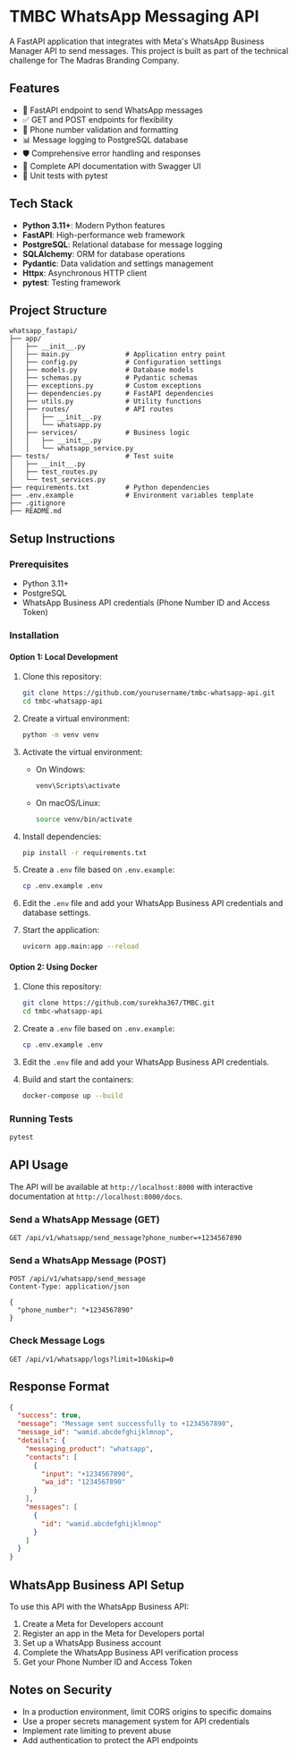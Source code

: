 # TMBC WhatsApp Messaging API

A FastAPI application that integrates with Meta's WhatsApp Business Manager API to send messages. This project is built as part of the technical challenge for The Madras Branding Company.

## Features

- 🚀 FastAPI endpoint to send WhatsApp messages
- ✅ GET and POST endpoints for flexibility
- 📱 Phone number validation and formatting
- 📊 Message logging to PostgreSQL database
- 🛡️ Comprehensive error handling and responses
- 📝 Complete API documentation with Swagger UI
- 🧪 Unit tests with pytest

## Tech Stack

- **Python 3.11+**: Modern Python features
- **FastAPI**: High-performance web framework
- **PostgreSQL**: Relational database for message logging
- **SQLAlchemy**: ORM for database operations
- **Pydantic**: Data validation and settings management
- **Httpx**: Asynchronous HTTP client
- **pytest**: Testing framework

## Project Structure

```
whatsapp_fastapi/
├── app/
│   ├── __init__.py
│   ├── main.py              # Application entry point
│   ├── config.py            # Configuration settings
│   ├── models.py            # Database models
│   ├── schemas.py           # Pydantic schemas
│   ├── exceptions.py        # Custom exceptions
│   ├── dependencies.py      # FastAPI dependencies
│   ├── utils.py             # Utility functions
│   ├── routes/              # API routes
│   │   ├── __init__.py
│   │   └── whatsapp.py
│   ├── services/            # Business logic
│   │   ├── __init__.py
│   │   └── whatsapp_service.py
├── tests/                   # Test suite
│   ├── __init__.py
│   ├── test_routes.py
│   └── test_services.py
├── requirements.txt         # Python dependencies
├── .env.example             # Environment variables template
├── .gitignore
├── README.md
```

## Setup Instructions

### Prerequisites

- Python 3.11+
- PostgreSQL
- WhatsApp Business API credentials (Phone Number ID and Access Token)

### Installation

#### Option 1: Local Development

1. Clone this repository:
   ```bash
   git clone https://github.com/yourusername/tmbc-whatsapp-api.git
   cd tmbc-whatsapp-api
   ```

2. Create a virtual environment:
   ```bash
   python -m venv venv
   ```

3. Activate the virtual environment:
   - On Windows:
     ```bash
     venv\Scripts\activate
     ```
   - On macOS/Linux:
     ```bash
     source venv/bin/activate
     ```

4. Install dependencies:
   ```bash
   pip install -r requirements.txt
   ```

5. Create a `.env` file based on `.env.example`:
   ```bash
   cp .env.example .env
   ```

6. Edit the `.env` file and add your WhatsApp Business API credentials and database settings.

7. Start the application:
   ```bash
   uvicorn app.main:app --reload
   ```

#### Option 2: Using Docker

1. Clone this repository:
   ```bash
   git clone https://github.com/surekha367/TMBC.git
   cd tmbc-whatsapp-api
   ```

2. Create a `.env` file based on `.env.example`:
   ```bash
   cp .env.example .env
   ```

3. Edit the `.env` file and add your WhatsApp Business API credentials.

4. Build and start the containers:
   ```bash
   docker-compose up --build
   ```

### Running Tests

```bash
pytest
```

## API Usage

The API will be available at `http://localhost:8000` with interactive documentation at `http://localhost:8000/docs`.

### Send a WhatsApp Message (GET)

```
GET /api/v1/whatsapp/send_message?phone_number=+1234567890
```

### Send a WhatsApp Message (POST)

```
POST /api/v1/whatsapp/send_message
Content-Type: application/json

{
  "phone_number": "+1234567890"
}
```

### Check Message Logs

```
GET /api/v1/whatsapp/logs?limit=10&skip=0
```

## Response Format

```json
{
  "success": true,
  "message": "Message sent successfully to +1234567890",
  "message_id": "wamid.abcdefghijklmnop",
  "details": {
    "messaging_product": "whatsapp",
    "contacts": [
      {
        "input": "+1234567890",
        "wa_id": "1234567890"
      }
    ],
    "messages": [
      {
        "id": "wamid.abcdefghijklmnop"
      }
    ]
  }
}
```

## WhatsApp Business API Setup

To use this API with the WhatsApp Business API:

1. Create a Meta for Developers account
2. Register an app in the Meta for Developers portal
3. Set up a WhatsApp Business account
4. Complete the WhatsApp Business API verification process
5. Get your Phone Number ID and Access Token

## Notes on Security

- In a production environment, limit CORS origins to specific domains
- Use a proper secrets management system for API credentials
- Implement rate limiting to prevent abuse
- Add authentication to protect the API endpoints
